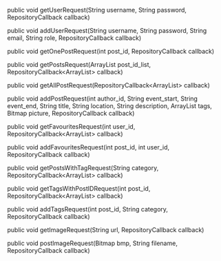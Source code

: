 public void getUserRequest(String username, String password, RepositoryCallback<User> callback)

public void addUserRequest(String username, String password, String email, String role, 
RepositoryCallback<String> callback)

public void getOnePostRequest(int post_id, RepositoryCallback<Post> callback)

public void getPostsRequest(ArrayList<Integer> post_id_list, RepositoryCallback<ArrayList<Post>> callback)

public void getAllPostRequest(RepositoryCallback<ArrayList<Post>> callback)

public void addPostRequest(int author_id, String event_start, String event_end, String title,
String location, String description, ArrayList<String> tags, Bitmap picture, RepositoryCallback<String> callback)

public void getFavouritesRequest(int user_id, RepositoryCallback<ArrayList<Post>> callback)

public void addFavouritesRequest(int post_id, int user_id, RepositoryCallback<String> callback)

public void getPostsWithTagRequest(String category, RepositoryCallback<ArrayList<Post>> callback)

public void getTagsWithPostIDRequest(int post_id, RepositoryCallback<ArrayList<Tag>> callback)

public void addTagsRequest(int post_id, String category, RepositoryCallback<String> callback)

public void getImageRequest(String url, RepositoryCallback<Bitmap> callback)

public void postImageRequest(Bitmap bmp, String filename, RepositoryCallback<String> callback)
